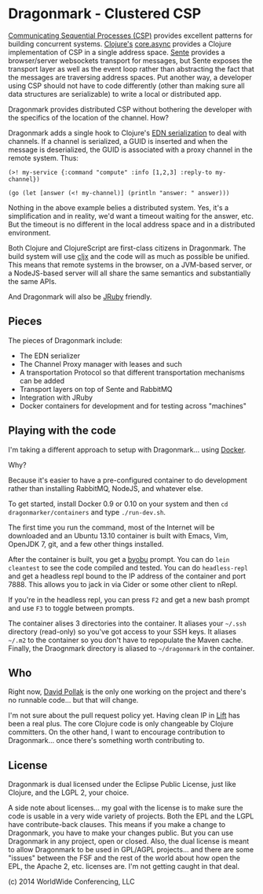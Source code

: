 # Dragonmark - Clustered CSP

[Communicating Sequential Processes (CSP)](http://en.wikipedia.org/wiki/Communicating_sequential_processes) provides excellent patterns
for building concurrent systems. [Clojure's](http://clojure.org/)
[core.async](https://github.com/clojure/core.async) provides
a Clojure implementation of CSP in a single address space.
[Sente](https://github.com/ptaoussanis/sente) provides a
browser/server
websockets transport for messages, but Sente exposes the transport
layer as well as the event loop rather than abstracting the
fact that the messages are traversing address spaces. Put another
way, a developer using CSP should not have to code differently
(other than making sure all data structures are serializable)
to write a local or distributed app.

Dragonmark provides distributed CSP without bothering the developer
with the specifics of the location of the channel. How?

Dragonmark adds a single hook to Clojure's [EDN serialization](https://github.com/edn-format/edn) to deal with channels. If a channel is serialized, a GUID
is inserted and when the message is deserialized, the GUID is associated
with a proxy channel in the remote system. Thus:

```
(>! my-service {:command "compute" :info [1,2,3] :reply-to my-channel})

(go (let [answer (<! my-channel)] (println "answer: " answer)))
```

Nothing in the above example belies a distributed system.
Yes, it's a simplification and in reality, we'd want a timeout
waiting for the answer, etc. But the timeout is no different
in the local address space and in a distributed environment.

Both Clojure and ClojureScript are first-class citizens in Dragonmark.
The build system will use [cljx](https://github.com/lynaghk/cljx) and
the code will as much as possible be unified. This means that
remote systems in the browser, on a JVM-based server, or a NodeJS-based
server will all share the same semantics and substantially the same
APIs.

And Dragonmark will also be [JRuby](http://jruby.org/) friendly.

## Pieces

The pieces of Dragonmark include:

* The EDN serializer
* The Channel Proxy manager with leases and such
* A transportation Protocol so that different transportation mechanisms can be added
* Transport layers on top of Sente and RabbitMQ
* Integration with JRuby
* Docker containers for development and for testing across "machines"

## Playing with the code

I'm taking a different approach to setup with Dragonmark...
using [Docker](http://docker.io).

Why?

Because it's easier to have a pre-configured container to
do development rather than installing RabbitMQ, NodeJS, and
whatever else.

To get started, install Docker 0.9 or 0.10 on your system and
then `cd dragonmarker/containers` and type `./run-dev.sh`.

The first time you run the command, most of the Internet will
be downloaded and an Ubuntu 13.10 container is built with Emacs,
Vim, OpenJDK 7, git, and a few other things installed.

After the container is built, you get a [byobu](http://byobu.co/)
prompt. You can do `lein cleantest` to see the code compiled and
tested. You can do `headless-repl` and get a headless repl bound
to the IP address of the container and port 7888. This allows
you to jack in via Cider or some other client to nRepl.

If you're in the headless repl, you can press `F2` and get a new
bash prompt and use `F3` to toggle between prompts.

The container alises 3 directories into the container. It
aliases your `~/.ssh` directory (read-only) so you've got
access to your SSH keys. It aliases `~/.m2` to the container
so you don't have to repopulate the Maven cache.
Finally, the Draognmark directory is aliased to `~/dragonmark`
in the container.

## Who

Right now, [David Pollak](https://twitter.com/dpp) is the
only one working on the project and there's no runnable code...
but that will change.

I'm not sure about the pull request policy yet. Having
clean IP in [Lift](http://liftweb.net) has been a real plus.
The core Clojure code is only changeable by Clojure committers.
On the other hand, I want to encourage contribution to Dragonmark...
once there's something worth contributing to.

## License

Dragonmark is dual licensed under the Eclipse Public License,
just like Clojure, and the LGPL 2, your choice.

A side note about licenses... my goal with the license is to
make sure the code is usable in a very wide variety of projects.
Both the EPL and the LGPL have contribute-back clauses. This means
if you make a change to Dragonmark, you have to make your changes
public. But you can use Dragonmark in any project, open or closed.
Also, the dual license is meant to allow Dragonmark to be used in
GPL/AGPL projects... and there are some "issues" between the FSF
and the rest of the world about how open the EPL, the Apache 2, etc.
licenses are. I'm not getting caught in that deal.

(c) 2014 WorldWide Conferencing, LLC

